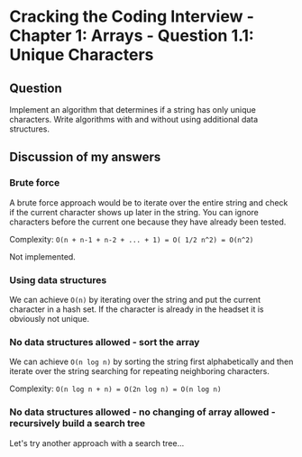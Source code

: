 # Cracking the Coding Interview - Chapter 1: Arrays - Question 1.1: Unique Characters

## Question

Implement an algorithm that determines if a string has only unique characters.
Write algorithms with and without using additional data structures.

## Discussion of my answers

### Brute force 

A brute force approach would be to iterate over the entire string and check if the current
character shows up later in the string. You can ignore characters before the current one 
because they have already been tested.

Complexity: `O(n + n-1 + n-2 + ... + 1) = O( 1/2 n^2) = O(n^2)`

Not implemented.

### Using data structures

We can achieve `O(n)` by iterating over the string and put the current character in a hash 
set. If the character is already in the headset it is obviously not unique.

### No data structures allowed - sort the array

We can achieve `O(n log n)` by sorting the string first alphabetically and then iterate over
the string searching for repeating neighboring characters.

Complexity: `O(n log n + n) = O(2n log n) = O(n log n)`

### No data structures allowed - no changing of array allowed - recursively build a search tree

Let's try another approach with a search tree...